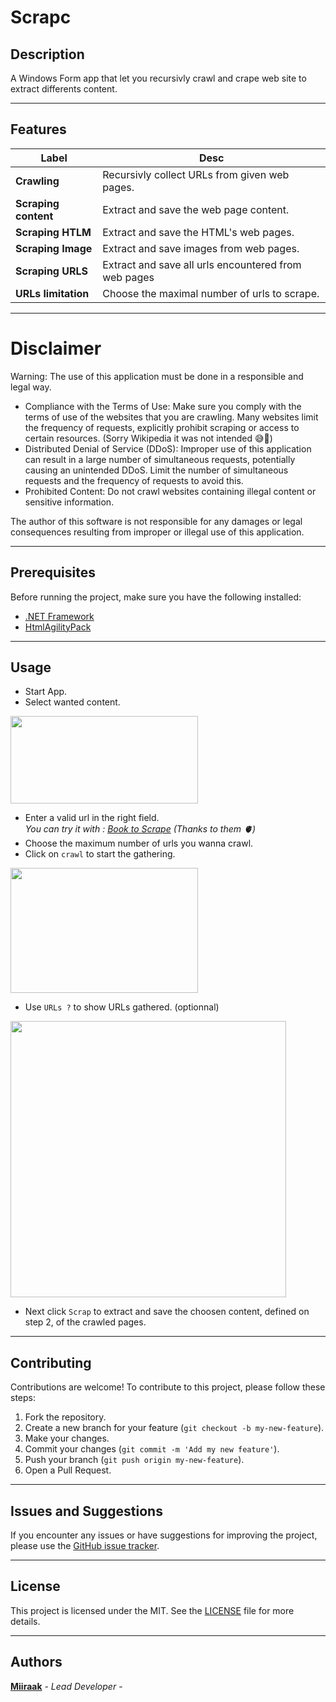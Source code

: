 # Scrapc
## Description
A Windows Form app that let you recursivly crawl and crape web site to extract differents content.  

---

## Features
| Label | Desc |
|---|---|
| **Crawling** | Recursivly collect URLs from given web pages. | 
| **Scraping content** | Extract and save the web page content. |
| **Scraping HTLM** | Extract and save the HTML's web pages. |
| **Scraping Image** | Extract and save images from web pages. |
| **Scraping URLS** | Extract and save all urls encountered from web pages |
| **URLs limitation** | Choose the maximal number of urls to scrape. |

---

# Disclaimer

Warning: The use of this application must be done in a responsible and legal way.

- Compliance with the Terms of Use: Make sure you comply with the terms of use of the websites that you are crawling. Many websites limit the frequency of requests, explicitly prohibit scraping or access to certain resources. (Sorry Wikipedia it was not intended 😅🙏)
- Distributed Denial of Service (DDoS): Improper use of this application can result in a large number of simultaneous requests, potentially causing an unintended DDoS. Limit the number of simultaneous requests and the frequency of requests to avoid this.
- Prohibited Content: Do not crawl websites containing illegal content or sensitive information.

The author of this software is not responsible for any damages or legal consequences resulting from improper or illegal use of this application.

---

## Prerequisites
Before running the project, make sure you have the following installed:

- [.NET Framework](https://dotnet.microsoft.com/fr-fr/download/dotnet-framework)
- [HtmlAgilityPack](https://github.com/zzzprojects/html-agility-pack)

---

## Usage
- Start App.
- Select wanted content.
<img src="/Images/Menu.png" width="300" height="140">

- Enter a valid url in the right field.<br>
_You can try it with : [Book to Scrape](https://books.toscrape.com/) (Thanks to them 🫀)_
- Choose the maximum number of urls you wanna crawl.
- Click on `crawl` to start the gathering.
<img src="/Images/MenuHTML.png" width="300" height="200">

- Use `URLs ?` to show URLs gathered. (optionnal)
<img src="/Images/ShowURLs.png" width="441" height="442">

- Next click `Scrap` to extract and save the choosen content, defined on step 2, of the crawled pages.

---

## Contributing
Contributions are welcome! To contribute to this project, please follow these steps:

1. Fork the repository.
2. Create a new branch for your feature (`git checkout -b my-new-feature`).
3. Make your changes.
4. Commit your changes (`git commit -m 'Add my new feature'`).
5. Push your branch (`git push origin my-new-feature`).
6. Open a Pull Request.

---

## Issues and Suggestions
If you encounter any issues or have suggestions for improving the project, please use the [GitHub issue tracker](https://github.com/Miiraak/[APP_NAME]]/issues).

---

## License
This project is licensed under the MIT. See the [LICENSE](./LICENSE) file for more details.

---

## Authors
**[Miiraak](https://github.com/miiraak)** - *Lead Developer* - 

